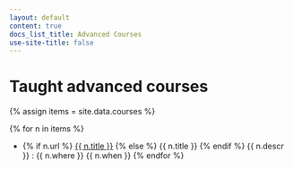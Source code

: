 ```yaml
---
layout: default
content: true
docs_list_title: Advanced Courses
use-site-title: false
---
```


# Taught advanced courses

{% assign items = site.data.courses %}

{% for n in items %}
- {% if n.url %} <a href="{{ n.url }}">{{ n.title }}</a> {% else %} {{ n.title }} {% endif %} {{ n.descr }} :  {{ n.where }} {{ n.when }}
{% endfor %}

